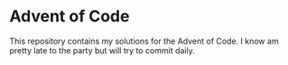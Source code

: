 # Advent of Code

This repository contains my solutions for the Advent of Code. I know am pretty late to the party but will try to commit daily.
